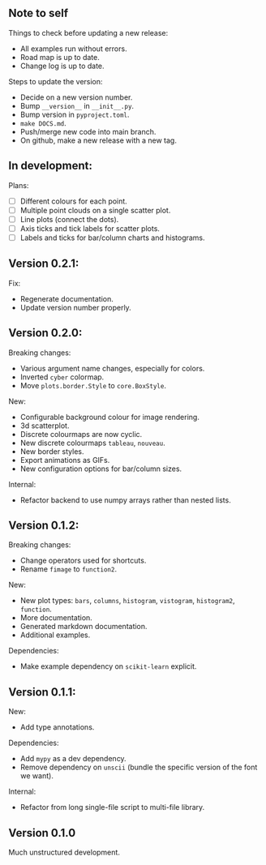 Note to self
------------

Things to check before updating a new release:

* All examples run without errors.
* Road map is up to date.
* Change log is up to date.

Steps to update the version:

* Decide on a new version number.
* Bump `__version__` in `__init__.py`.
* Bump version in `pyproject.toml`.
* `make DOCS.md`.
* Push/merge new code into main branch.
* On github, make a new release with a new tag.

In development:
---------------

Plans:

* [ ] Different colours for each point.
* [ ] Multiple point clouds on a single scatter plot.
* [ ] Line plots (connect the dots).
* [ ] Axis ticks and tick labels for scatter plots.
* [ ] Labels and ticks for bar/column charts and histograms.

Version 0.2.1:
--------------

Fix:

* Regenerate documentation.
* Update version number properly.

Version 0.2.0:
--------------

Breaking changes:

* Various argument name changes, especially for colors.
* Inverted `cyber` colormap.
* Move `plots.border.Style` to `core.BoxStyle`.

New:

* Configurable background colour for image rendering.
* 3d scatterplot.
* Discrete colourmaps are now cyclic.
* New discrete colourmaps `tableau`, `nouveau`.
* New border styles.
* Export animations as GIFs.
* New configuration options for bar/column sizes.

Internal:

* Refactor backend to use numpy arrays rather than nested lists.

Version 0.1.2:
--------------

Breaking changes:

* Change operators used for shortcuts.
* Rename `fimage` to `function2`.

New:

* New plot types: `bars`, `columns`, `histogram`, `vistogram`, `histogram2`,
  `function`.
* More documentation.
* Generated markdown documentation.
* Additional examples.

Dependencies:

* Make example dependency on `scikit-learn` explicit.

Version 0.1.1:
--------------

New:

* Add type annotations.

Dependencies:

* Add `mypy` as a dev dependency.
* Remove dependency on `unscii` (bundle the specific version of the font we
  want).

Internal:

* Refactor from long single-file script to multi-file library.

Version 0.1.0
-------------

Much unstructured development.
